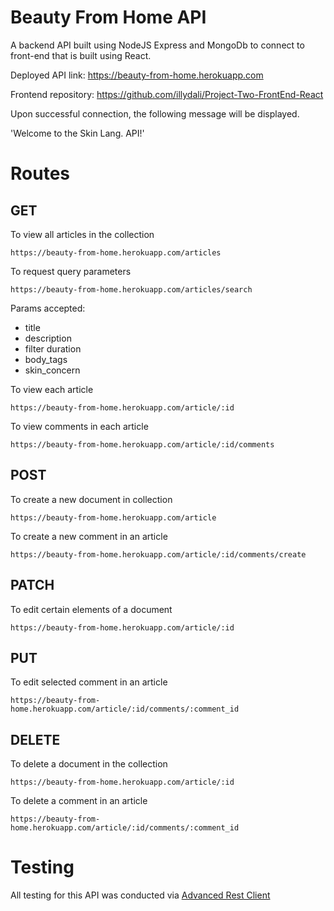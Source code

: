 # Beauty From Home API 

A backend API built using NodeJS Express and MongoDb to connect to front-end that is built using React. 

Deployed API link: https://beauty-from-home.herokuapp.com

Frontend repository: https://github.com/illydali/Project-Two-FrontEnd-React

Upon successful connection, the following message will be displayed. 

'Welcome to the Skin Lang. API!'

# Routes

## GET
To view all articles in the collection 
```
https://beauty-from-home.herokuapp.com/articles
```
To request query parameters
```
https://beauty-from-home.herokuapp.com/articles/search
```
Params accepted:
* title
* description
* filter duration
* body_tags
* skin_concern

To view each article
```
https://beauty-from-home.herokuapp.com/article/:id
```

To view comments in each article
```
https://beauty-from-home.herokuapp.com/article/:id/comments
```

## POST
To create a new document in collection
```
https://beauty-from-home.herokuapp.com/article
```

To create a new comment in an article
```
https://beauty-from-home.herokuapp.com/article/:id/comments/create
```

## PATCH
To edit certain elements of a document
```
https://beauty-from-home.herokuapp.com/article/:id
```

## PUT
To edit selected comment in an article
```
https://beauty-from-home.herokuapp.com/article/:id/comments/:comment_id
```

## DELETE
To delete a document in the collection
```
https://beauty-from-home.herokuapp.com/article/:id
```

To delete a comment in an article
```
https://beauty-from-home.herokuapp.com/article/:id/comments/:comment_id
```

# Testing 
All testing for this API was conducted via [Advanced Rest Client](https://install.advancedrestclient.com/install)